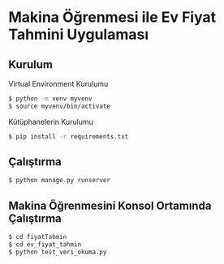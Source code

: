 # Makina Öğrenmesi ile Ev Fiyat Tahmini Uygulaması

## Kurulum

Virtual Environment Kurulumu

```sh
$ python -m venv myvenv
$ source myvenv/bin/activate
```

Kütüphanelerin Kurulumu

```sh
$ pip install -r requirements.txt
```

## Çalıştırma

```sh
$ python manage.py runserver
```

## Makina Öğrenmesini Konsol Ortamında Çalıştırma

```sh
$ cd fiyatTahmin
$ cd ev_fiyat_tahmin
$ python test_veri_okuma.py
```
